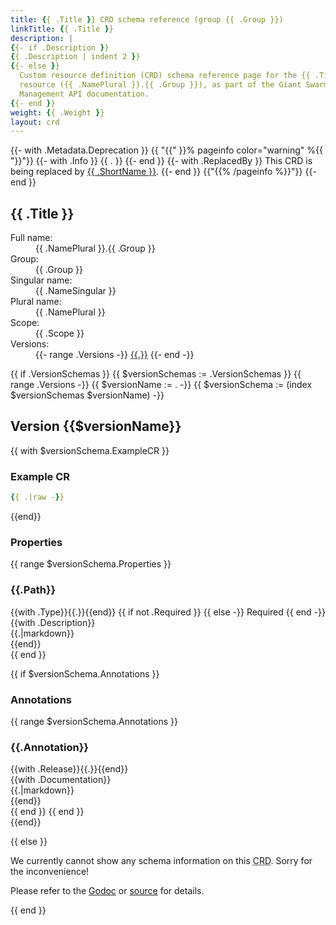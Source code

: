 ```yaml
---
title: {{ .Title }} CRD schema reference (group {{ .Group }})
linkTitle: {{ .Title }}
description: |
{{- if .Description }}
{{ .Description | indent 2 }}
{{- else }}
  Custom resource definition (CRD) schema reference page for the {{ .Title }} 
  resource ({{ .NamePlural }}.{{ .Group }}), as part of the Giant Swarm 
  Management API documentation.
{{- end }}
weight: {{ .Weight }}
layout: crd
---
```


{{- with .Metadata.Deprecation }}
{{ "{{" }}% pageinfo color="warning" %{{ "}}"}}
{{- with .Info }}
{{ . }}
{{- end }}
{{- with .ReplacedBy }}
This CRD is being replaced by <a href="../{{ .FullName }}/">{{ .ShortName }}</a>.
{{- end }}
{{"{{% /pageinfo %}}"}}
{{- end }}

## {{ .Title }}

<dl class="crd-meta">
<dt class="fullname">Full name:</dt>
<dd class="fullname">{{ .NamePlural }}.{{ .Group }}</dd>
<dt class="groupname">Group:</dt>
<dd class="groupname">{{ .Group }}</dd>
<dt class="singularname">Singular name:</dt>
<dd class="singularname">{{ .NameSingular }}</dd>
<dt class="pluralname">Plural name:</dt>
<dd class="pluralname">{{ .NamePlural }}</dd>
<dt class="scope">Scope:</dt>
<dd class="scope">{{ .Scope }}</dd>
<dt class="versions">Versions:</dt>
<dd class="versions">
{{- range .Versions -}}
<a class="version" href="#{{.}}" title="Show schema for version {{.}}">{{.}}</a>
{{- end -}}
</dd>
</dl>

{{ if .VersionSchemas }}
{{ $versionSchemas := .VersionSchemas }}
{{ range .Versions -}}
{{ $versionName := . -}}
{{ $versionSchema := (index $versionSchemas $versionName) -}}
<div class="crd-schema-version">
<h2 id="{{$versionName}}">Version {{$versionName}}</h2>

{{ with $versionSchema.ExampleCR }}
<h3 id="crd-example-{{$versionName}}">Example CR</h3>

```yaml
{{ .|raw -}}
```

{{end}}

<h3 id="property-details-{{$versionName}}">Properties</h3>

{{ range $versionSchema.Properties }}
<div class="property depth-{{.Depth}}">
<div class="property-header">
<h3 class="property-path" id="{{$versionName}}-{{.Path}}">{{.Path}}</h3>
</div>
<div class="property-body">
<div class="property-meta">
{{with .Type}}<span class="property-type">{{.}}</span>{{end}}
{{ if not .Required }}
{{ else -}}
<span class="property-required">Required</span>
{{ end -}}
</div>
{{with .Description}}
<div class="property-description">
{{.|markdown}}
</div>
{{end}}
</div>
</div>
{{ end }}

{{ if $versionSchema.Annotations }}
<h3 id="annotation-details-{{$versionName}}">Annotations</h3>

{{ range $versionSchema.Annotations }}
<div class="annotation">
<div class="annotation-header">
<h3 class="annotation-path" id="{{.CRDVersion}}-{{.Annotation}}">{{.Annotation}}</h3>
</div>
<div class="annotation-body">
<div class="annotation-meta">
{{with .Release}}<span class="annotation-release">{{.}}</span>{{end}}
</div>
{{with .Documentation}}
<div class="annotation-description">
{{.|markdown}}
</div>
{{end}}
</div>
</div>
{{ end }}
{{ end }}

</div>
{{end}}

{{ else }}
<div class="crd-noversions">
<p>We currently cannot show any schema information on this <abbr title="custom resource definition">CRD</abbr>. Sorry for the inconvenience!</p>
<p>Please refer to the <a href="https://pkg.go.dev/github.com/giantswarm/apiextensions/pkg/apis/">Godoc</a> or <a href="https://github.com/giantswarm/apiextensions/tree/master/pkg/apis">source</a> for details.</p>
</div>
{{ end }}
